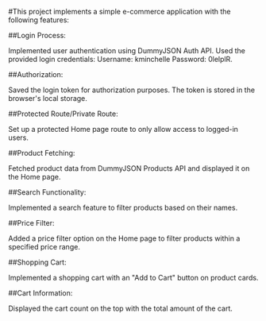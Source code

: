 #This project implements a simple e-commerce application with the following features:

##Login Process:

Implemented user authentication using DummyJSON Auth API.
Used the provided login credentials: 
Username: kminchelle
Password: 0lelplR.


##Authorization:

Saved the login token for authorization purposes. The token is stored in the browser's local storage.

##Protected Route/Private Route:

Set up a protected Home page route to only allow access to logged-in users.

##Product Fetching:

Fetched product data from DummyJSON Products API and displayed it on the Home page.

##Search Functionality:

Implemented a search feature to filter products based on their names.

##Price Filter:

Added a price filter option on the Home page to filter products within a specified price range.

##Shopping Cart:

Implemented a shopping cart with an "Add to Cart" button on product cards.

##Cart Information:

Displayed the cart count on the top with the total amount of the cart.
